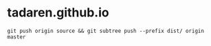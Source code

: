 # tadaren.github.io

```
git push origin source && git subtree push --prefix dist/ origin master
```

